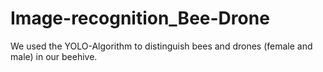 # Image-recognition_Bee-Drone
We used the YOLO-Algorithm to distinguish bees and drones (female and male) in our beehive. 
